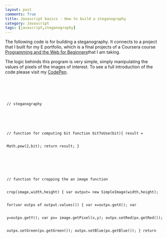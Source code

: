 ```yaml
---
layout: post
comments: True
title: Javascript basics - How to build a steganography
category: Javascript
tags: [javascript,steganography]
---
```


The following code is for building a steganography. It connects to a project that I built for my E portfolio, which is a final projects of a Coursera course [Programming and the Web for Beginners](https://www.coursera.org/learn/duke-programming-web/home/welcome)that I am taking. 
<!--break-->
The logic behinds this program is very simple, simply manipulating the values of pixels of the images of interest.
To see a full introduction of the code please visit my [CodePen](http://codepen.io/JizongL/pen/mVRXop).  

<div style="width:700px;height:500px;line-height:3em;overflow:auto;padding:5px;">
<pre>
<code>
// steganography


// function for computing bit
function bitToUse(bit){
    result = Math.pow(2,bit);
    return result;
}


// function for cropping the an image 
function crop(image,width,height)
{ var output= new SimpleImage(width,height);
  for(var outpx of output.values())
  { var x=outpx.getX();
    var y=outpx.getY();
    var px= image.getPixel(x,y);
    outpx.setRed(px.getRed());
    outpx.setGreen(px.getGreen());
    outpx.setBlue(px.getBlue());
  }
  return output;
}


// Helper function for "chop2hide" for to eliminate the last 4 bits of every pixel
function pixchange(pixval,bit){
    var x = Math.floor(pixval/bit) * bit;
    return x;
}
// function to convert an image to be ready for hiding information in it. 
function chop2hide(image,bit){
    bit = bitToUse(bit);
    for(var px of image.values()){
        px.setRed(pixchange(px.getRed(),bit));
        px.setGreen(pixchange(px.getGreen(),bit));
        px.setBlue(pixchange(px.getBlue(),bit));
    }
    return image;
}

// function for shifting the pixel of the hide image to have only 4 bits.
function shift(im,bit){
    bit=bitToUse(bit);
  var nim = new SimpleImage(im.getWidth(), 
                            im.getHeight());
  for(var px of im.values()){
    var x = px.getX();
    var y = px.getY();
    var npx = nim.getPixel(x,y);
    npx.setRed(Math.floor(px.getRed()/bit));
    npx.setGreen(Math.floor(px.getGreen()/bit));
    npx.setBlue(Math.floor(px.getBlue()/bit));
  }
  return nim;
}

// combine function for adding the start and hide images together. 
function combine(start,hide){
var combinedImage = new SimpleImage(start.getWidth(),start.getHeight());
for(var cPixel of combinedImage.values()){
    x =cPixel.getX();
    y = cPixel.getY();
    sPixel = start.getPixel(x,y); // pixel on start corresponding to pp
    hPixel = hide.getPixel(x,y); // pixel on hide corresponding to pp
    cPixel.setRed(sPixel.getRed()+hPixel.getRed())
    cPixel.setBlue(sPixel.getBlue()+hPixel.getBlue())
    cPixel.setGreen(sPixel.getGreen()+hPixel.getGreen())
    }
return combinedImage
}

// function for decoding the combined image
function decode(im,bit){
    bit = bitToUse(bit);
    var nim = new SimpleImage(im.getWidth(),
                              im.getHeight());
        for(var px of im.values()){
            var x = px.getX();
            var y = px.getY();
            var npx = nim.getPixel(x,y);
            npx.setRed(bit*(px.getRed()-(bit*Math.floor(px.getRed()/bit)))); // follow the math;
            // original pixel from combined say 133, let 133/16 and round the result to no deximal
            npx.setGreen(bit*(px.getGreen()-(bit*Math.floor(px.getGreen()/bit))));
            npx.setBlue(bit*(px.getBlue()-(bit*Math.floor(px.getBlue()/bit))));
            
        }
return nim;
}


var ShowImage= new SimpleImage("vanGohCrop.png");
var HideImage= new SimpleImage("qrCode.jpg");

var crw=Math.min(ShowImage.getWidth(),HideImage.getWidth());
var crh=Math.min(ShowImage.getHeight(),HideImage.getHeight());

var crSImg= crop(ShowImage,crw,crh);
var crHImg= crop(HideImage,crw,crh);

var bit = 6

start = chop2hide(crSImg,bit);
hide = shift(crHImg,bit);

combined = combine(start,hide);
decoded = decode(combined,bit)

//print(start)
//print(hide)
print('ShowImage before processing')
print(ShowImage)
print('HideImage before processing')
print(HideImage)
print('the Show and Hide images are combined, the Hide image is hidden')
print(combined)
print('decode the Steganography')
print(decoded)


</code>

</pre>